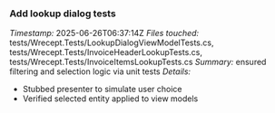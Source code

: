 ### Add lookup dialog tests
*Timestamp:* 2025-06-26T06:37:14Z
*Files touched:* tests/Wrecept.Tests/LookupDialogViewModelTests.cs, tests/Wrecept.Tests/InvoiceHeaderLookupTests.cs, tests/Wrecept.Tests/InvoiceItemsLookupTests.cs
*Summary:* ensured filtering and selection logic via unit tests
*Details:*
- Stubbed presenter to simulate user choice
- Verified selected entity applied to view models
